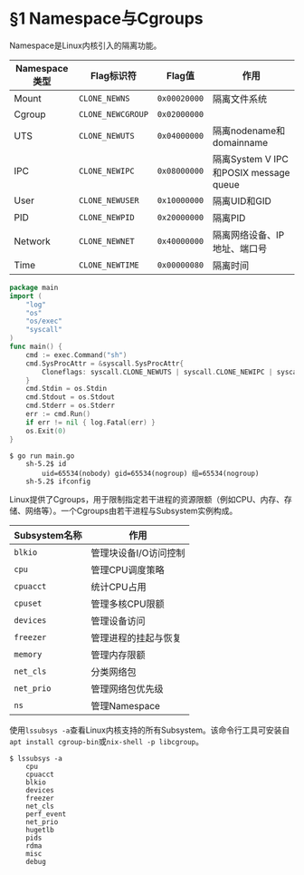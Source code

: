 # §1 Namespace与Cgroups

Namespace是Linux内核引入的隔离功能。

| Namespace类型 | Flag标识符           | Flag值        | 作用                                 |
| ----------- | ----------------- | ------------ | ---------------------------------- |
| Mount       | `CLONE_NEWNS`     | `0x00020000` | 隔离文件系统                             |
| Cgroup      | `CLONE_NEWCGROUP` | `0x02000000` |                                    |
| UTS         | `CLONE_NEWUTS`    | `0x04000000` | 隔离nodename和domainname              |
| IPC         | `CLONE_NEWIPC`    | `0x08000000` | 隔离System V IPC和POSIX message queue |
| User        | `CLONE_NEWUSER`   | `0x10000000` | 隔离UID和GID                          |
| PID         | `CLONE_NEWPID`    | `0x20000000` | 隔离PID                              |
| Network     | `CLONE_NEWNET`    | `0x40000000` | 隔离网络设备、IP地址、端口号                    |
| Time        | `CLONE_NEWTIME`   | `0x00000080` | 隔离时间                               |

```go
package main
import (
	"log"
	"os"
	"os/exec"
	"syscall"
)
func main() {
	cmd := exec.Command("sh")
	cmd.SysProcAttr = &syscall.SysProcAttr{
		Cloneflags: syscall.CLONE_NEWUTS | syscall.CLONE_NEWIPC | syscall.CLONE_NEWPID | syscall.CLONE_NEWNS | syscall.CLONE_NEWUSER | syscall.CLONE_NEWNET,
	}
	cmd.Stdin = os.Stdin
	cmd.Stdout = os.Stdout
	cmd.Stderr = os.Stderr
	err := cmd.Run()
	if err != nil { log.Fatal(err) }
	os.Exit(0)
}
```

```shell
$ go run main.go
	sh-5.2$ id
		uid=65534(nobody) gid=65534(nogroup) 组=65534(nogroup)
	sh-5.2$ ifconfig
```

Linux提供了Cgroups，用于限制指定若干进程的资源限额（例如CPU、内存、存储、网络等）。一个Cgroups由若干进程与Subsystem实例构成。

| Subsystem名称 | 作用           |
| ----------- | ------------ |
| `blkio`     | 管理块设备I/O访问控制 |
| `cpu`       | 管理CPU调度策略    |
| `cpuacct`   | 统计CPU占用      |
| `cpuset`    | 管理多核CPU限额    |
| `devices`   | 管理设备访问       |
| `freezer`   | 管理进程的挂起与恢复   |
| `memory`    | 管理内存限额       |
| `net_cls`   | 分类网络包        |
| `net_prio`  | 管理网络包优先级     |
| `ns`        | 管理Namespace  |

使用`lssubsys -a`查看Linux内核支持的所有Subsystem。该命令行工具可安装自`apt install cgroup-bin`或`nix-shell -p libcgroup`。

```shell
$ lssubsys -a
	cpu
	cpuacct
	blkio
	devices
	freezer
	net_cls
	perf_event
	net_prio
	hugetlb
	pids
	rdma
	misc
	debug
```